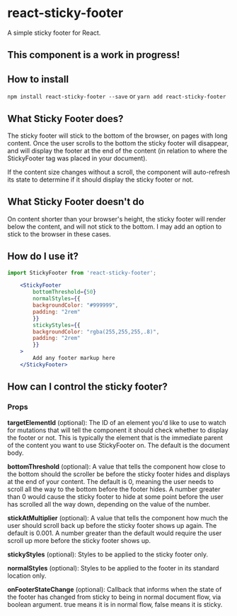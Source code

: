 # react-sticky-footer

A simple sticky footer for React.

## This component is a work in progress!

## How to install
`npm install react-sticky-footer --save` or `yarn add react-sticky-footer`

## What Sticky Footer does?

The sticky footer will stick to the bottom of the browser, on pages with long content. Once the user scrolls to the bottom the sticky footer will disappear, and will display the footer at the end of the content (in relation to where the StickyFooter tag was placed in your document).

If the content size changes without a scroll, the component will auto-refresh its state to determine if it should display the sticky footer or not.

## What Sticky Footer doesn't do

On content shorter than your browser's height, the sticky footer will render below the content, and will not stick to the bottom. I may add an option to stick to the browser in these cases.

## How do I use it?
```js
import StickyFooter from 'react-sticky-footer';
```

```jsx
    <StickyFooter
        bottomThreshold={50}
        normalStyles={{
        backgroundColor: "#999999",
        padding: "2rem"
        }}
        stickyStyles={{
        backgroundColor: "rgba(255,255,255,.8)",
        padding: "2rem"
        }}
    >
        Add any footer markup here
    </StickyFooter>
```

## How can I control the sticky footer?

### Props

__targetElementId__ (optional): The ID of an element you'd like to use to watch for mutations that will tell the component it should check whether to display the footer or not. This is typically the element that is the immediate parent of the content you want to use StickyFooter on. The default is the document body.

__bottomThreshold__ (optional): A value that tells the component how close to the bottom should the scroller be before the sticky footer hides and displays at the end of your content. The default is 0, meaning the user needs to scroll all the way to the bottom before the footer hides. A number greater than 0 would cause the sticky footer to hide at some point before the user has scrolled all the way down, depending on the value of the number.

__stickAtMultiplier__ (optional): A value that tells the component how much the user should scroll back up before the sticky footer shows up again. The default is 0.001. A number greater than the default would require the user scroll up more before the sticky footer shows up.

__stickyStyles__ (optional): Styles to be applied to the sticky footer only.

__normalStyles__ (optional): Styles to be applied to the footer in its standard location only.

__onFooterStateChange__ (optional): Callback that informs when the state of the footer has changed from sticky to being in normal document flow, via boolean argument. true means it is in normal flow, false means it is sticky.
